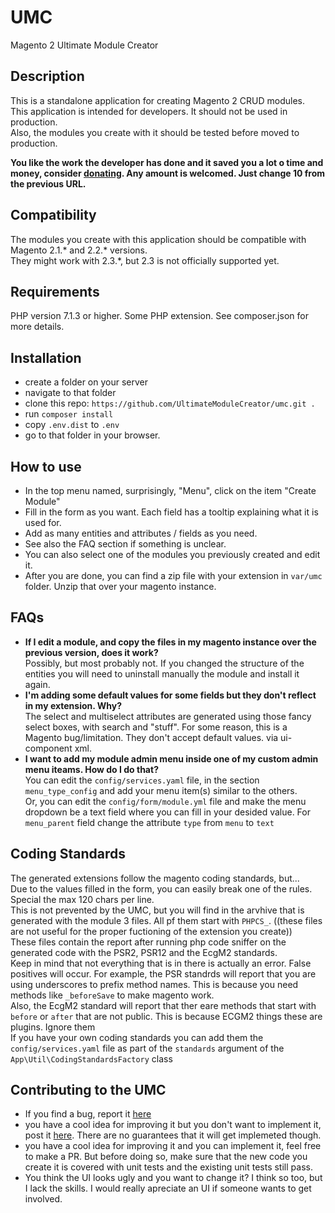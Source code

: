 # UMC
Magento 2 Ultimate Module Creator

## Description  
This is a standalone application for creating Magento 2 CRUD modules.  
This application is intended for developers. It should not be used in production.  
Also, the modules you create with it should be tested before moved to production.

<strong>You like the work the developer has done and it saved you a lot o time and money, consider <a href="https://www.paypal.me/MariusStrajeru/10">donating</a>. Any amount is welcomed. Just change 10 from the previous URL.</strong>

## Compatibility  
The modules you create with this application should be compatible with Magento 2.1.* and 2.2.* versions.  
They might work with 2.3.*, but 2.3 is not officially supported yet.   

## Requirements  
PHP version 7.1.3 or higher. Some PHP extension. See composer.json for more details.

## Installation   
 - create a folder on your server
 - navigate to that folder
 - clone this repo: `https://github.com/UltimateModuleCreator/umc.git .`
 - run `composer install`
 - copy `.env.dist` to `.env`
 - go to that folder in your browser.
 
## How to use  
 - In the top menu named, surprisingly, "Menu", click on the item "Create Module"
 - Fill in the form as you want. Each field has a tooltip explaining what it is used for.
 - Add as many entities and attributes / fields as you need.
 - See also the FAQ section if something is unclear.
 - You can also select one of the modules you previously created and edit it.
 - After you are done, you can find a zip file with your extension in `var/umc` folder. Unzip that over your magento instance.
 
## FAQs  
 - **If I edit a module, and copy the files in my magento instance over the previous version, does it work?**  
    Possibly, but most probably not. If you changed the structure of the entities you will need to uninstall manually the module and install it again.
 - **I'm adding some default values for some fields but they don't reflect in my extension. Why?**  
    The select and multiselect attributes are generated using those fancy select boxes, with search and "stuff". For some reason, this is a Magento bug/limitation. They don't accept default values. via ui-component xml.  
 - **I want to add my module admin menu inside one of my custom admin menu iteams. How do I do that?**  
    You can edit the `config/services.yaml` file, in the section `menu_type_config` and add your menu item(s) similar to the others.  
    Or, you can edit the `config/form/module.yml` file and make the menu dropdown be a text field where you can fill in your desided value. For `menu_parent` field change the attribute `type` from `menu` to `text`
                        
## Coding Standards  
The generated extensions follow the magento coding standards, but...  
Due to the values filled in the form, you can easily break one of the rules. Special the max 120 chars per line.   
This is not prevented by the UMC, but you will find in the arvhive that is generated with the module 3 files. All pf them start with `PHPCS_`. ((these files are not useful for the proper fuctioning of the extension you create))    
These files contain the report after running php code sniffer on the generated code with the PSR2, PSR12 and the EcgM2 standards.  
Keep in mind that not everything that is in there is actually an error. False positives will occur. For example, the PSR standrds will report that you are using underscores to prefix method names. This is because you need methods like `_beforeSave` to make magento work.   
Also, the EcgM2 standard will report that ther eare methods that start with `before` or `after` that are not public. This is because ECGM2 things these are plugins. Ignore them   
If you have your own coding standards you can add them the `config/services.yaml` file as part of the `standards` argument of the `App\Util\CodingStandardsFactory` class

## Contributing to the UMC    
 - If you find a bug, report it <a href="https://github.com/UltimateModuleCreator/umc/issues">here</a>  
 - you have a cool idea for improving it but you don't want to implement it, post it <a href="https://github.com/UltimateModuleCreator/umc/issues">here</a>. There are no guarantees that it will get implemeted though.  
 - you have a cool idea for improving it and you can implement it, feel free to make a PR. But before doing so, make sure that the new code you create it is covered with unit tests and the existing unit tests still pass.  
 - You think the UI looks ugly and you want to change it? I think so too, but I lack the skills. I would really apreciate an UI if someone wants to get involved.

  
